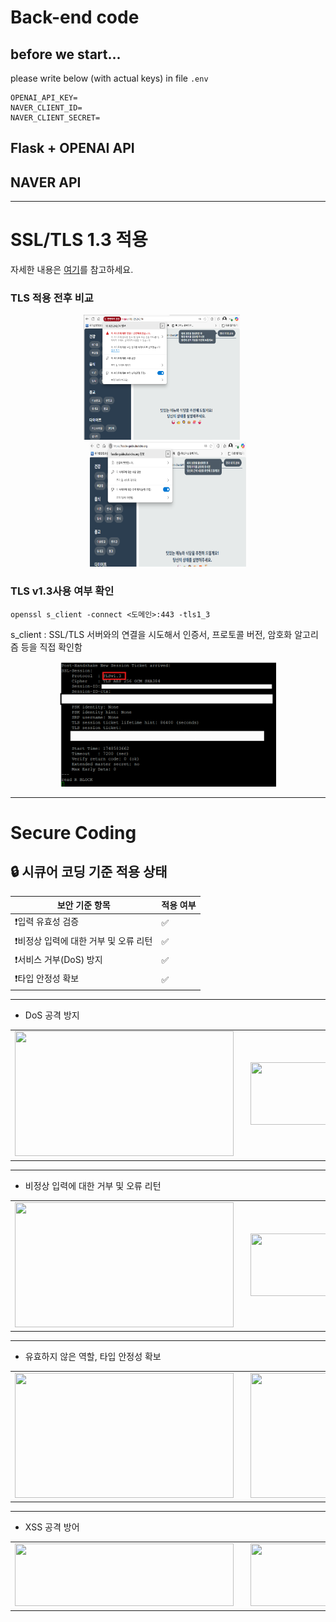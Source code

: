 # Back-end code
## before we start...
please write below (with actual keys) in file `.env`
```.env
OPENAI_API_KEY=
NAVER_CLIENT_ID=
NAVER_CLIENT_SECRET=
```

## Flask + OPENAI API

## NAVER API
---
# SSL/TLS 1.3 적용
자세한 내용은 [여기](https://github.com/seonhara/Cyber-Security/blob/main/%EC%8B%A4%EC%8A%B5%EC%A0%95%EB%A6%AC/Network%20Security/TLS_example.md)를 참고하세요.
### TLS 적용 전후 비교
<p align="center">
  <img src="https://github.com/seonhara/Cyber-Security/blob/main/images/tls_before.png" alt="Image 1" height="200" width ="250" />
    &nbsp;&nbsp;&nbsp;&nbsp; <!-- 사진 사이 여백 -->
  <img src="https://github.com/seonhara/Cyber-Security/blob/main/images/tls_complete.png" alt="Image 2" height="200" width ="250" />
</p>

### TLS v1.3사용 여부 확인

```
openssl s_client -connect <도메인>:443 -tls1_3
```
s_client : SSL/TLS 서버와의 연결을 시도해서 인증서, 프로토콜 버전, 암호화 알고리즘 등을 직접 확인함

<p align="center">
<img src="https://github.com/seonhara/Cyber-Security/blob/main/images/tls1.3.png" alt="Image 1" height="200" />
</p>

---
# Secure Coding
## 🔒 시큐어 코딩 기준 적용 상태
| 보안 기준 항목               | 적용 여부 |
| ---------------------- | ----- |
| ❗입력 유효성 검증             | ✅     |
| ❗비정상 입력에 대한 거부 및 오류 리턴 | ✅     |
| ❗서비스 거부(DoS) 방지        | ✅     |
| ❗타입 안정성 확보             | ✅     |

---
* DoS 공격 방지
<table>
  <tr>
    <td style="vertical-align: middle;">
      <img src="https://github.com/user-attachments/assets/0c948dea-5060-4153-b8a8-e6ed0ba1444a" height="200" width="350"/>
    </td>
    <td style="vertical-align: middle; padding-left: 20px;">
      <img src="https://github.com/user-attachments/assets/9683bc71-b68b-4109-9bb7-8f3c9d7c37fb" width = "350" height="100"/>
    </td>
  </tr>
</table>

---

* 비정상 입력에 대한 거부 및 오류 리턴
<table>
  <tr>
    <td style="vertical-align: middle;">
      <img src="https://github.com/user-attachments/assets/873384bb-abdf-4229-9600-c82546d97822" height="200" width="350"/>
    </td>
    <td style="vertical-align: middle; padding-left: 20px;">
      <img src="https://github.com/user-attachments/assets/8f845044-b629-4e23-90fb-df3253c6dacd" width = "350" height="100"/>
    </td>
  </tr>
</table>

 ---

 * 유효하지 않은 역할, 타입 안정성 확보
<table>
  <tr>
    <td style="vertical-align: middle;">
      <img src="https://github.com/user-attachments/assets/33267909-4d23-45dc-bc48-47ee584ce545" height="200" width="350"/>
    </td>
    <td style="vertical-align: middle; padding-left: 20px;">
      <img src="https://github.com/user-attachments/assets/a5c5c46d-1cec-4b82-81c7-99a8d60a3c0e" width = "350" height="200"/>
    </td>
  </tr>
</table>

---
* XSS 공격 방어
<table>
  <tr>
    <td style="vertical-align: middle;">
      <img src="https://github.com/user-attachments/assets/b04e3600-f32b-426f-ade4-9fca7d2af7d7" height="100" width="350"/>
    </td>
    <td style="vertical-align: middle; padding-left: 20px;">
      <img src="https://github.com/user-attachments/assets/a1be98a5-4964-4206-bf09-6882b9caaeed" width = "350" height="100"/>
    </td>
  </tr>
</table>




